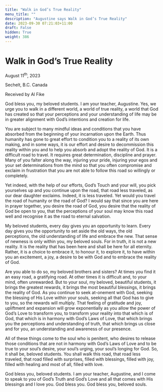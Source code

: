 ```yaml
---
title: "Walk in God’s True Reality"
menu_title: ""
description: "Augustine says Walk in God’s True Reality"
date: 2023-09-30 07:21:03+11:00
draft: False
hidden: True
weight: 386
---
```

# Walk in God’s True Reality  

August 11<sup>th</sup>, 2023

Sechelt, B.C. Canada

Received by Al Fike  


God bless you, my beloved students. I am your teacher, Augustine. Yes, we urge you to walk in a different world, a world of true reality, a world that God has created so that your perceptions and your understanding of life may be in greater alignment with God’s intentions and creation for life. 

You are subject to many mindful ideas and conditions that you have absorbed from the beginning of your incarnation upon the Earth. Thus humanity has gone to great effort to condition you to a reality of its own making, and in some ways, it is our effort and desire to decommission this reality within you and to help you absorb and adopt the reality of God.  It is a difficult road to travel. It requires great determination, discipline and prayer. Many of you falter along the way, injuring your pride, injuring your egos and your set determinations from the mind so that you often compromise and exclaim in frustration that you are not able to follow this road so willingly or completely. 

Yet indeed, with the help of our efforts, God’s Touch and your will, you pick yourselves up and you continue upon the road, that road less traveled, as our dear daughter exclaims. Indeed, it is less traveled. Yet would you travel the road of humanity or the road of God? I would say that since you are here in prayer together, you desire the road of God, you desire that the reality of God be open to you, that the perceptions of your soul may know this road well and recognise it as the road to eternal salvation. 

My beloved students, every day gives you an opportunity to learn. Every day gives you the opportunity to set aside the old ways, the old perceptions, the old understanding of life and embrace the new. That sense of newness is only within you, my beloved souls. For in truth, it is not a new reality. It is the reality that has been here and shall be here for all eternity. Rather, it is a choice to embrace it, to honour it, to explore it, to have within you an excitement, a joy, a desire to be with God and to embrace the reality of God. 

Are you able to do so, my beloved brothers and sisters? At times you find it an easy road, a gratifying road. At other times it is difficult and, to your mind, often unrewarded. But to your soul, my beloved, beautiful students, it brings the greatest rewards, it brings the most beautiful blessings, it brings the reality of God. As you continue to seek at-onement with God, seeking the blessing of His Love within your souls, seeking all that God has to give to you, so the rewards will multiply. That feeling of gratitude and joy, upliftment and expansion will grow exponentially as you allow the power of God’s Love to transform you, to transform your reality into that which is of God, that which is in harmony with God’s Laws of Love, that which brings you the perceptions and understanding of truth, that which brings us close and for you, an understanding and awareness of our presence. 

All of these things come to the soul who is penitent, who desires to release those conditions that are not in harmony with God’s Laws of Love and to be true to your soul’s desire, your soul’s urging, your soul’s longing for God. So, it shall be, beloved students. You shall walk this road, that road less traveled, that road filled with surprises, filled with blessings, filled with joy, filled with healing and most of all, filled with love. 

God bless you, beloved students. I am your teacher, Augustine, and I come to speak to you of God’s Truth and God’s Love and all that comes with His blessings and I love you. God bless you. God bless you, beloved souls. 